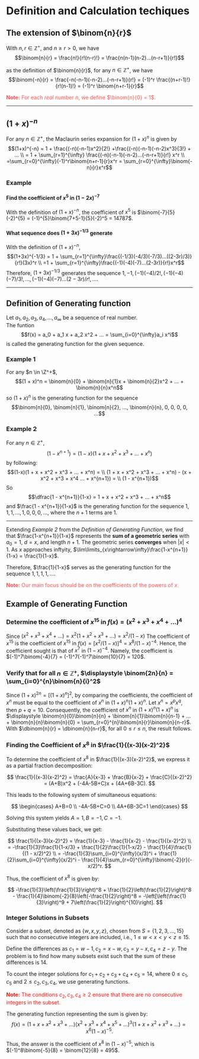 # Definition and Calculation techiques

## The extension of $\binom{n}{r}$

With $n, r \in \mathbb{Z}^+$, and $n \geq r \gt 0$, we have
$$\binom{n}{r} = \frac{n!}{r!(n-r)!} = \frac{n(n-1)(n-2)...(n-r+1)}{r!}$$

as the definition of $\binom{n}{r}$, for any $n \in \mathbb{Z}^+$, we have
$$\binom{-n}{r} = \frac{-n(-n-1)(-n-2)...(-n-r+1)}{r!} = (-1)^r \frac{(n+r-1)!}{r!(n-1)!} = (-1)^r \binom{n+r-1}{r}$$

<font color=#FF5151>**Note:** For each *real* number $n$, we define $\binom{n}{0} = 1$.</font>

---

## $(1 + x)^{-n}$

For any $n \in \mathbb{Z}^+$, the Maclaurin series expansion for $(1+x)^n$ is given by
$$(1+x)^{-n} = 1 + \frac{(-n)(-n-1)x^2}{2!} +\frac{(-n)(-n-1)(-n-2)x^3}{3!} + ... \\ = 1 + \sum_{r=1}^{\infty} \frac{(-n)(-n-1)(-n-2)...(-n-r+1)}{r!} x^r \\ =\sum_{r=0}^{\infty}(-1)^r\binom{n+r-1}{r}x^r = \sum_{r=0}^{\infty}\binom{-n}{r}x^r$$

### Example

#### Find the coefficient of $x^5$ in $(1-2x)^{-7}$

With the definition of $(1 + x)^{-n}$, the coefficient of $x^5$ is $\binom{-7}{5}(-2)^{5} = (-1)^{5}\binom{7+5-1}{5}(-2)^5 = 14787$.

#### What sequence does $(1+3x)^{-1/3}$ generate

With the definition of $(1+x)^{-n}$,  
$$(1+3x)^{-1/3} = 1 + \sum_{r=1}^{\infty}\frac{(-1/3)(-4/3)(-7/3)...((2-3r)/3)}{r!}(3x)^r \\ =1 + \sum_{r=1}^{\infty}\frac{(-1)(-4)(-7)...(2-3r)}{r!}x^r$$
Therefore, $(1+3x)^{-1/3}$ generates the sequence $1, -1, (-1)(-4)/2!, (-1)(-4)(-7)/3!, ..., (-1)(-4)(-7)...(2-3r)/r!, ...$.

---

## Definition of Generating function

Let $a_1, a_2, a_3, a_4, ..., a_{\infty}$ be a sequence of real number.  
The funtion
$$f(x) = a_0 + a_1 x + a_2 x^2 + ... = \sum_{i=0}^{\infty}a_i x^i$$
is called the generating function for the given sequence.

### Example 1

For any $n \in \Z^+$,  
$$(1 + x)^n = \binom{n}{0} + \binom{n}{1}x + \binom{n}{2}x^2 + ... + \binom{n}{n}x^n$$
so $(1 + x)^n$ is the generating function for the sequence
$$\binom{n}{0}, \binom{n}{1}, \binom{n}{2}, ..., \binom{n}{n}, 0, 0, 0, 0, ...$$

### Example 2

For any $n \in \mathbb{Z}^+$,
$$(1 - x^{n+1}) = (1 - x)(1 + x + x^2 + x^3 + ... + x^n)$$
by following:
$$(1-x)(1 + x + x^2 + x^3 + ... + x^n) = \\
(1 + x + x^2 + x^3 + ... + x^n) - (x + x^2 + x^3 + x^4 ... + x^{n+1}) = \\
(1 - x^{n+1})$$
So
$$\dfrac{1 - x^{n+1}}{1-x} = 1 + x + x^2 + x^3 + ... + x^n$$
and $\frac{1 - x^{n+1}}{1-x}$ is the generating function for the sequence $1, 1, 1, ..., 1, 0, 0, 0, ...$, where the $n+1$ terms are $1$.

---

Extending *Example 2* from the *Definition of Generating Function*, we find that $\frac{1-x^{n+1}}{1-x}$ represents the **sum of a geometric series** with $a_0 = 1$, $d = x$, and length $n+1$. The geometric series **converges** when $|x| < 1$. As $x$ approaches inftyity, $\lim\limits_{x\rightarrow\infty}\frac{1-x^{n+1}}{1-x} = \frac{1}{1-x}$.

Therefore, $\frac{1}{1-x}$ serves as the generating function for the sequence $1, 1, 1, 1, \ldots$.

<font color=#FF5151>**Note:** Our main focus should be on the coefficients of the powers of $x$.</font>

## Example of Generating Function

### Determine the coefficient of $x^{15}$ in $f(x) = (x^2 + x^3 + x^4 + ...)^4$

Since $(x^2 + x^3 + x^4 +...) = x^2(1 + x^2 + x^3 +...) = x^2 / (1-x)$
The coefficient of $x^{15}$ is the coefficient of $x^{15}$ in $f(x) = [x^2/(1-x)]^4 = x^8 / (1-x)^{-4}$.
Hence, the coefficient sought is that of $x^7$ in $(1-x)^{-4}$.
Namely, the coefficient is $(-1)^7\binom{-4}{7} = (-1)^7(-1)^7\binom{10}{7} = 120$.

### Verify that for all $n \in \mathbb{Z}^+$, $\displaystyle \binom{2n}{n} = \sum_{i=0}^{n}\binom{n}{i}^2$

Since $(1+x)^{2n} = [(1+x)^n]^2$, by comparing the coefficients, the coefficient of $x^n$ must be equal to the coefficient of $x^n$ in $(1+x)^n(1+x)^n$.
Let $x^n = x^px^q$, then $p+q=10$. Consequently, the coefficient of $x^n$ in $(1+x)^n(1+x)^n$ is $\displaystyle \binom{n}{0}\binom{n}{n} + \binom{n}{1}\binom{n}{n-1} + ... + \binom{n}{n}\binom{n}{0} = \sum_{r=0}^{n}\binom{n}{r}\binom{n}{n-r}$.
With $\dbinom{n}{r} = \dbinom{n}{n-r}$, for all $0 \leq r \leq n$, the result follows.

### Finding the Coefficient of $x^8$ in $\frac{1}{(x-3)(x-2)^2}$

To determine the coefficient of $x^8$ in $\frac{1}{(x-3)(x-2)^2}$, we express it as a partial fraction decomposition:

$$
\frac{1}{(x-3)(x-2)^2} = \frac{A}{x-3} + \frac{B}{x-2} + \frac{C}{(x-2)^2} = (A+B)x^2 + (-4A-5B+C)x + (4A+6B-3C).
$$

This leads to the following system of simultaneous equations:

$$
\begin{cases}
A+B=0 \\
-4A-5B+C=0 \\
4A+6B-3C=1
\end{cases}
$$

Solving this system yields $A=1, B=-1, C=-1$.

Substituting these values back, we get:

$$
\frac{1}{(x-3)(x-2)^2} = \frac{1}{x-3} - \frac{1}{x-2} - \frac{1}{(x-2)^2} \\
= -\frac{1}{3}\frac{1}{1-x/3} + \frac{1}{2}\frac{1}{1-x/2} - \frac{1}{4}\frac{1}{(1 - x/2)^2} \\
= -\frac{1}{3}\sum_{i=0}^{\infty}(x/3)^i + \frac{1}{2}\sum_{i=0}^{\infty}(x/2)^i - \frac{1}{4}\sum_{r=0}^{\infty}\binom{-2}{r}(-x/2)^r.
$$

Thus, the coefficient of $x^8$ is given by:

$$
-\frac{1}{3}\left(\frac{1}{3}\right)^8 + \frac{1}{2}\left(\frac{1}{2}\right)^8 - \frac{1}{4}\binom{-2}{8}\left(-\frac{1}{2}\right)^8 = -\left[\left(\frac{1}{3}\right)^9 + 7\left(\frac{1}{2}\right)^{10}\right].
$$

### Integer Solutions in Subsets

Consider a subset, denoted as $\{ w, x, y, z \}$, chosen from $S = \{ 1, 2, 3, ..., 15 \}$ such that no consecutive integers are included, i.e., $1 \leq w \lt x \lt y \lt z \leq 15$.

Define the differences as $c_1 = w-1, c_2 = x-w, c_3 = y-x, c_4 = z-y$. The problem is to find how many subsets exist such that the sum of these differences is 14.

To count the integer solutions for $c_1 + c_2 + c_3 + c_4 + c_5 = 14$, where $0 \leq c_1, c_5$ and $2 \leq c_2, c_3, c_4$, we use generating functions.

<font color=#F5151>**Note:** The conditions $c_2, c_3, c_4 \geq 2$ ensure that there are no consecutive integers in the subset.</font>

The generating function representing the sum is given by:
$$f(x) = (1 + x + x^2 + x^3 + \ldots)(x^2 + x^3 + x^4 + x^5 + \ldots)^3 (1 + x + x^2 + x^3 + \ldots) = x^6(1-x)^{-5}.$$

Thus, the answer is the coefficient of $x^{8}$ in $(1-x)^{-5}$, which is $(-1)^8\binom{-5}{8} = \binom{12}{8} = 495$.
